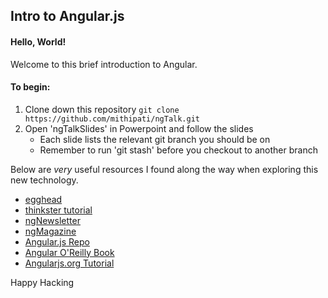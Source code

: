## Intro to Angular.js


#### Hello, World!

Welcome to this brief introduction to Angular.

#### To begin:

1. Clone down this repository `git clone https://github.com/mithipati/ngTalk.git`
2. Open 'ngTalkSlides' in Powerpoint and follow the slides
    - Each slide lists the relevant git branch you should be on
    - Remember to run 'git stash' before you checkout to another branch


Below are <em>very</em> useful resources I found along the way when exploring this new technology.

+ [egghead](https://egghead.io/)
+ [thinkster tutorial](http://www.thinkster.io/angularjs/GtaQ0oMGIl/a-better-way-to-learn-angularjs)
+ [ngNewsletter](http://www.ng-newsletter.com/)
+ [ngMagazine](https://flipboard.com/section/the-angularjs-magazine-bbIMWS)
+ [Angular.js Repo](https://github.com/jmcunningham/AngularJS-Learning)
+ [Angular O'Reilly Book](http://it-ebooks.info/book/2076/)
+ [Angularjs.org Tutorial](http://docs.angularjs.org/tutorial)

Happy Hacking
